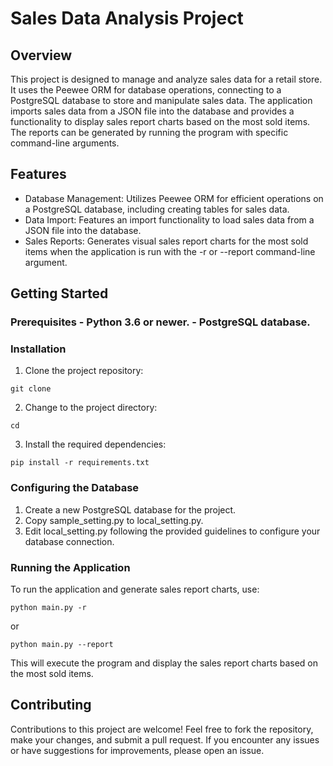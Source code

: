 # Sales Data Analysis Project 
## Overview 
This project is designed to manage and analyze sales data for a retail store. It uses the Peewee ORM for database operations, connecting to a PostgreSQL database to store and manipulate sales data. The application imports sales data from a JSON file into the database and provides a functionality to display sales report charts based on the most sold items. The reports can be generated by running the program with specific command-line arguments. 

## Features 
- Database Management: Utilizes Peewee ORM for efficient operations on a PostgreSQL database, including creating tables for sales data.
- Data Import: Features an import functionality to load sales data from a JSON file into the database.
- Sales Reports: Generates visual sales report charts for the most sold items when the application is run with the -r or --report command-line argument.
## Getting Started

### Prerequisites - Python 3.6 or newer. - PostgreSQL database.

### Installation

1. Clone the project repository: 

```
git clone 
```

2. Change to the project directory: 

```
cd
``` 

3. Install the required dependencies: 

```
pip install -r requirements.txt
```

### Configuring the Database 
1. Create a new PostgreSQL database for the project.
2. Copy sample_setting.py to local_setting.py.
3. Edit local_setting.py following the provided guidelines to configure your database connection.

### Running the Application
To run the application and generate sales report charts, use: 

```
python main.py -r
```

or 

```
python main.py --report
```

This will execute the program and display the sales report charts based on the most sold items. 
## Contributing
Contributions to this project are welcome! Feel free to fork the repository, make your changes, and submit a pull request. If you encounter any issues or have suggestions for improvements, please open an issue. 
